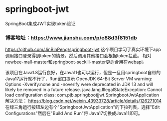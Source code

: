 # springboot-jwt
SpringBoot集成JWT实现token验证

### 博客地址：https://www.jianshu.com/p/e88d3f8151db


https://github.com/JinBinPeng/springboot-jwt
这个项目学习了真实环境下app调用接口登录得到token的情景，然后调用其他接口会根据token拦截。
相对newbee-mall-master和springboot-seckill-master更适合用在webapi。

该项目在Java1.8运行良好，在Java11也可以运行，但是一旦用springboot自带的Java17运行就不行了，Run窗口提示
OpenJDK 64-Bit Server VM warning: Options -Xverify:none and -noverify were deprecated in JDK 13 and will likely be removed in a future release.
java.lang.IllegalStateException: Cannot load configuration class: com.pjb.springbootjjwt.SpringbootJwtApplication
解决方法：
https://blog.csdn.net/weixin_43933728/article/details/126271014 
在绿三角运行按钮左边有个"SpringbootJwtApplication"的下拉列表，选择"Edit Configurations"然后在"Build And Run"将
Java17切换成Java11即可。